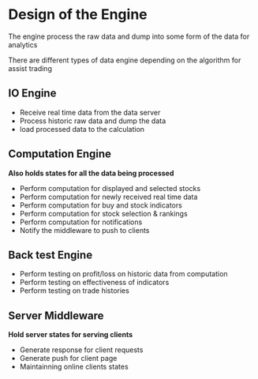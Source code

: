 # Design of the Engine

The engine process the raw data and dump into some form of the data for analytics

There are different types of data engine depending on the algorithm for assist trading


## IO Engine
* Receive real time data from the data server
* Process historic raw data and dump the data
* load processed data to the calculation

## Computation Engine

**Also holds states for all the data being processed**

* Perform computation for displayed and selected stocks
* Perform computation for newly received real time data
* Perform computation for buy and stock indicators
* Perform computation for stock selection & rankings
* Perform computation for notifications
* Notify the middleware to push to clients

## Back test Engine

* Perform testing on profit/loss on historic data from computation
* Perform testing on effectiveness of indicators
* Perform testing on trade histories

## Server Middleware
**Hold server states for serving clients**

* Generate response for client requests
* Generate push for client page
* Maintainning online clients states
